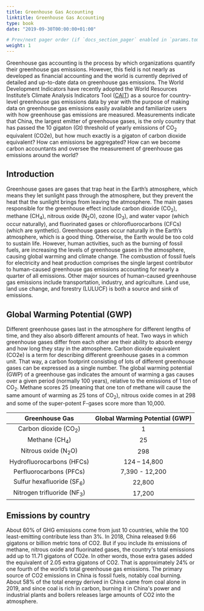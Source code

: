 ```yaml
---
title: Greenhouse Gas Accounting
linktitle: Greenhouse Gas Accounting
type: book
date: "2019-09-30T00:00:00+01:00"

# Prev/next pager order (if `docs_section_pager` enabled in `params.toml`)
weight: 1
---
```


Greenhouse gas accounting is the process by which organizations quantify their greenhouse gas emissions. However, this field is not nearly as developed as financial accounting and the world is currently deprived of detailed and up-to-date data on greenhouse gas emissions. The World Development Indicators have recently adopted the World Resources Institute’s Climate Analysis Indicators Tool ([CAIT](https://www.climatewatchdata.org/ghg-emissions)) as a source for country-level greenhouse gas emissions data by year with the purpose of making data on greenhouse gas emissions easily available and familiarize users with how greenhouse gas emissions are measured. Measurements indicate that China, the largest emitter of greenhouse gases, is the only country that has passed the 10 gigaton (Gt) threshold of yearly emissions of CO<sub>2</sub> equivalent (CO2e), but how much exactly is a gigaton of carbon dioxide equivalent? How can emissions be aggregated? How can we become carbon accountants and oversee the measurement of greenhouse gas emissions around the world?

<div class="flourish-embed flourish-hierarchy" data-src="visualisation/7431831"><script src="https://public.flourish.studio/resources/embed.js"></script></div>

## Introduction

Greenhouse gases are gases that trap heat in the Earth’s atmosphere, which means they let sunlight pass through the atmosphere, but they prevent the heat that the sunlight brings from leaving the atmosphere. The main gases responsible for the greenhouse effect include carbon dioxide (CO<sub>2</sub>), methane (CH<sub>4</sub>), nitrous oxide (N<sub>2</sub>O), ozone (O<sub>3</sub>), and water vapor (which occur naturally), and fluorinated gases or chlorofluorocarbons (CFCs) (which are synthetic). Greenhouse gases occur naturally in the Earth’s atmosphere, which is a good thing. Otherwise, the Earth would be too cold to sustain life. However, human activities, such as the burning of fossil fuels, are increasing the levels of greenhouse gases in the atmosphere, causing global warming and climate change. The combustion of fossil fuels for electricity and heat production comprises the single largest contributor to human-caused greenhouse gas emissions accounting for nearly a quarter of all emissions. Other major sources of human-caused greenhouse gas emissions include transportation, industry, and agriculture. Land use, land use change, and forestry (LULUCF) is both a source and sink of emissions.

<div class="flourish-embed" data-src="story/999382"><script src="https://public.flourish.studio/resources/embed.js"></script></div>

## Global Warming Potential (GWP)

Different greenhouse gases last in the atmosphere for different lengths of time, and they also absorb different amounts of heat. Two ways in which greenhouse gases differ from each other are their ability to absorb energy and how long they stay in the atmosphere. Carbon dioxide equivalent (CO2e) is a term for describing different greenhouse gases in a common unit. That way, a carbon footprint consisting of lots of different greenhouse gases can be expressed as a single number. The global warming potential (GWP) of a greenhouse gas indicates the amount of warming a gas causes over a given period (normally 100 years), relative to the emissions of 1 ton of CO<sub>2</sub>. Methane scores 25 (meaning that one ton of methane will cause the same amount of warming as 25 tons of CO<sub>2</sub>), nitrous oxide comes in at 298 and some of the super-potent F-gases score more than 10,000.  

<div align="center">

|             Greenhouse   Gas            | Global Warming Potential (GWP) |
|:---------------------------------------:|:------------------------------:|
|    Carbon   dioxide (CO<sub>2</sub>)    |                1               |
|        Methane   (CH<sub>4</sub>)       |               25               |
|     Nitrous   oxide (N<sub>2</sub>O)    |               298              |
|       Hydrofluorocarbons   (HFCs)       |          124 – 14,800          |
|        Perfluorocarbons   (PFCs)        |         7,390 - 12,200         |
|  Sulfur   hexafluoride (SF<sub>6</sub>) |             22,800             |
| Nitrogen   trifluoride (NF<sub>3</sub>) |            17,200              |

</div>

## Emissions by country

About 60&#37; of GHG emissions come from just 10 countries, while the 100 least-emitting contribute less than 3%. In 2018, China released 9.66 gigatons or billion metric tons of CO2. But if you include its emissions of methane, nitrous oxide and fluorinated gases, the country's total emissions add up to 11.71 gigatons of CO2e. In other words, those extra gases added the equivalent of 2.05 extra gigatons of CO2. That is approximately 24% or one fourth of the world’s total greenhouse gas emissions. The primary source of CO2 emissions in China is fossil fuels, notably coal burning. About 58% of the total energy derived in China came from coal alone in 2019, and since coal is rich in carbon, burning it in China's power and industrial plants and boilers releases large amounts of CO2 into the atmosphere.

<div class="flourish-embed" data-src="story/998814"><script src="https://public.flourish.studio/resources/embed.js"></script></div>